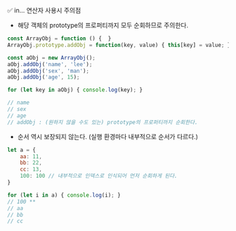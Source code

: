 ✅ in... 연산자 사용시 주의점
* 해당 객체의 prototype의 프로퍼티까지 모두 순회하므로 주의한다.
```javascript
const ArrayObj = function () {  }
ArrayObj.prototype.addObj = function(key, value) { this[key] = value; }

const aObj = new ArrayObj();
aObj.addObj('name', 'lee');
aObj.addObj('sex', 'man');
aObj.addObj('age', 15);

for (let key in aObj) { console.log(key); }

// name
// sex
// age
// addObj : (원하지 않을 수도 있는) prototype의 프로퍼티까지 순회한다.
```
* 순서 역시 보장되지 않는다. (실행 환경마다 내부적으로 순서가 다르다.)
```javascript
let a = {
    aa: 11,
    bb: 22,
    cc: 13,
    100: 100 // 내부적으로 인덱스로 인식되어 먼저 순회하게 된다.
}

for (let i in a) { console.log(i); }
// 100 **
// aa
// bb
// cc
```